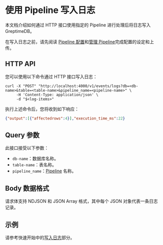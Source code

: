 # 使用 Pipeline 写入日志

本文档介绍如何通过 HTTP 接口使用指定的 Pipeline 进行处理后将日志写入 GreptimeDB。

在写入日志之前，请先阅读 [Pipeline 配置](log-pipeline.md)和[管理 Pipeline](manage-pipeline.md)完成配置的设定和上传。

## HTTP API

您可以使用以下命令通过 HTTP 接口写入日志：

```
curl -X "POST" "http://localhost:4000/v1/events/logs?db=<db-name>&table=<table-name>&pipeline_name=<pipeline-name>" \
     -H 'Content-Type: application/json' \
     -d "$<log-items>"
```

执行上述命令后，您将收到如下响应：

```json
{"output":[{"affectedrows":4}],"execution_time_ms":22}
```

## Query 参数

此接口接受以下参数：

- `db-name`：数据库名称。
- `table-name`：表名称。
- `pipeline_name`：[Pipeline](./log-pipeline.md) 名称。

## Body 数据格式

请求体支持 NDJSON 和 JSON Array 格式，其中每个 JSON 对象代表一条日志记录。


## 示例

请参考快速开始中的[写入日志](quick-start.md#写入日志)部分。